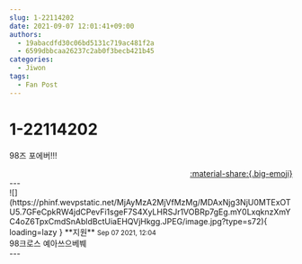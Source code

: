 ```yaml
---
slug: 1-22114202
date: 2021-09-07 12:01:41+09:00
authors:
  - 19abacdfd30c06bd5131c719ac481f2a
  - 6599dbbcaa26237c2ab0f3becb421b45
categories:
  - Jiwon
tags:
  - Fan Post
---
```


# 1-22114202

<div class="post-container" markdown="1">
<div class="content-container md-sidebar__scrollwrap" markdown="1">

98즈 포에버!!!

</div>
</div>

<div style="text-align: right;" markdown="1">
<a href="https://weverse.io/fromis9/fanpost/1-22114202" style="text-align: right;">:material-share:{.big-emoji}</a>
</div>
---

<div class="comments-container md-sidebar__scrollwrap" markdown="1">
<div class="comment" markdown="1">
<div class='id-container' markdown="1">
![](https://phinf.wevpstatic.net/MjAyMzA2MjVfMzMg/MDAxNjg3NjU0MTExOTU5.7GFeCpkRW4jdCPevFi1sgeF7S4XyLHRSJr1VOBRp7gEg.mY0LxqknzXmYC4oZ6TpxCmdSnAbldBctUiaEHQVjHkgg.JPEG/image.jpg?type=s72){ loading=lazy }
**<span class="artist">지원</span>** <small>Sep 07 2021, 12:04</small><br>
</div>
<div class='comment-body' markdown="1">
98크로스 예아쓰으베붸
</div>
</div>
</div>
---
